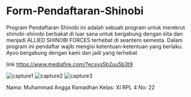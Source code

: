 # Form-Pendaftaran-Shinobi
Program Pendaftaran Shinobi ini adalah sebuah program untuk merekrut shinobi-shinobi berbakat di luar sana
untuk bergabung dengan kita dan menjadi ALLIED SHINOBI FORCES terhebat di seantero semesta. Dalam program ini
pendaftar wajib mengisi ketentuan-ketentuan yang berlaku. Ayoo bergabung dengan kami dan jadi yang terhebat

link
https://www.mediafire.com/?ecsys5b2uu5b3t9

![capture1](https://cloud.githubusercontent.com/assets/22186783/18504372/2e0ba0f0-7a8c-11e6-8f6c-c56d2e99f499.JPG)
![capture2](https://cloud.githubusercontent.com/assets/22186783/18504373/2e1544fc-7a8c-11e6-9378-96e9290d353d.JPG)
![capture3](https://cloud.githubusercontent.com/assets/22186783/18504374/2e16106c-7a8c-11e6-952f-1467392699e5.JPG)


Nama: Muhammad Angga Ramadhan
Kelas: XI RPL 4
No: 22
